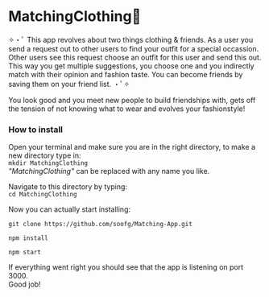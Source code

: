 # MatchingClothing👚


✧・ﾟ This app revolves about two things clothing & friends. As a user you send a request out to other users to find your outfit for a special occassion. Other users see this request choose an outfit for this user and send this out. This way you get multiple suggestions, you choose one and you indirectly match with their opinion and fashion taste. You can become friends by saving them on your friend list. ・ﾟ✧

You look good and you meet new people to build friendships with, gets off the tension of not knowing what to wear and evolves your fashionstyle!

### How to install
Open your terminal and make sure you are in the right directory,
to make a new directory type in:  
``mkdir MatchingClothing``  
_"MatchingClothing"_ can be replaced with any name you like.

Navigate to this directory by typing:  
``cd MatchingClothing``

Now you can actually start installing:

``git clone https://github.com/soofg/Matching-App.git``  

``npm install``  

``npm start``

If everything went right you should see that the app is listening on port 3000.  
Good job!





